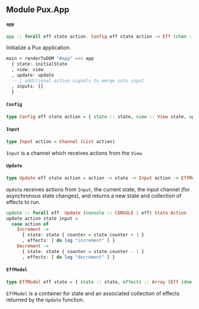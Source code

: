 ## Module Pux.App

#### `app`

``` purescript
app :: forall eff state action. Config eff state action -> Eff (chan :: Chan, dom :: DOM | eff) ReactClass
```

Initialize a Pux application.

```purescript
main = renderToDOM "#app" =<< app
  { state: initialState
  , view: view
  , update: update
  -- | additional action signals to merge into input
  , inputs: []
  }
```

#### `Config`

``` purescript
type Config eff state action = { state :: state, view :: View state, update :: Update eff state action, inputs :: Array (Signal action) }
```

#### `Input`

``` purescript
type Input action = Channel (List action)
```

`Input` is a channel which receives actions from the `View`.

#### `Update`

``` purescript
type Update eff state action = action -> state -> Input action -> EffModel eff state
```

`Update` receives actions from `Input`, the current state, the input
channel (for asynchronous state changes), and returns a new state and
collection of effects to run.

```purescript
update :: forall eff. Update (console :: CONSOLE | eff) State Action
update action state input =
  case action of
    Increment ->
      { state: state { counter = state.counter + 1 }
      , effects: [ do log "increment" ] }
    Decrement ->
      { state: state { counter = state.counter - 1 }
      , effects: [ do log "decrement" ] }
```

#### `EffModel`

``` purescript
type EffModel eff state = { state :: state, effects :: Array (Eff (dom :: DOM, chan :: Chan | eff) Unit) }
```

`EffModel` is a container for state and an associated collection of effects
returned by the `Update` function.



